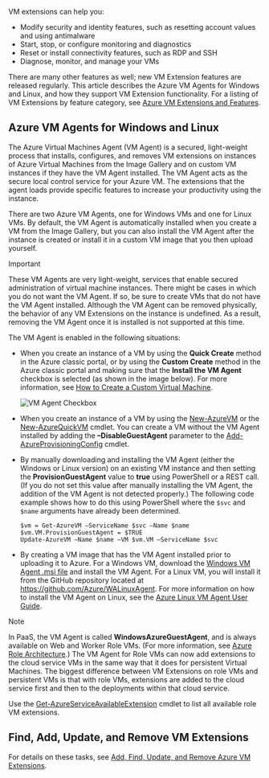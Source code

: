 



VM extensions can help you:

* Modify security and identity features, such as resetting account values and using antimalware
* Start, stop, or configure monitoring and diagnostics
* Reset or install connectivity features, such as RDP and SSH
* Diagnose, monitor, and manage your VMs

There are many other features as well; new VM Extension features are released regularly. This article describes the Azure VM Agents for Windows and Linux, and how they support VM Extension functionality. For a listing of VM Extensions by feature category, see [Azure VM Extensions and Features](../articles/virtual-machines/virtual-machines-windows-extensions-features.md?toc=%2fazure%2fvirtual-machines%2fwindows%2ftoc.json).

## Azure VM Agents for Windows and Linux
The Azure Virtual Machines Agent (VM Agent) is a secured, light-weight process that installs, configures, and removes VM extensions on instances of Azure Virtual Machines from the Image Gallery and on custom VM instances if they have the VM Agent installed. The VM Agent acts as the secure local control service for your Azure VM. The extensions that the agent loads provide specific features to increase your productivity using the instance.

There are two Azure VM Agents, one for Windows VMs and one for Linux VMs. By default, the VM Agent is automatically installed when you create a VM from the Image Gallery, but you can also install the VM Agent after the instance is created or install it in a custom VM image that you then upload yourself.

> [!IMPORTANT]
> These VM Agents are very light-weight, services that enable secured administration of virtual machine instances. There might be cases in which you do not want the VM Agent. If so, be sure to create VMs that do not have the VM Agent installed. Although the VM Agent can be removed physically, the behavior of any VM Extensions on the instance is undefined. As a result, removing the VM Agent once it is installed is not supported at this time.
> 
> 

The VM Agent is enabled in the following situations:

* When you create an instance of a VM by using the **Quick Create** method in the Azure classic portal, or by using the **Custom Create** method in the Azure classic portal and making sure that the **Install the VM Agent** checkbox is selected (as shown in the image below). For more information, see [How to Create a Custom Virtual Machine](../articles/virtual-machines/virtual-machines-windows-classic-createportal.md?toc=%2fazure%2fvirtual-machines%2fwindows%2fclassic%2ftoc.json).
  
  ![VM Agent Checkbox](./media/virtual-machines-common-classic-agents-and-extensions/IC719409.png)
* When you create an instance of a VM by using the [New-AzureVM](https://msdn.microsoft.com/library/azure/dn495254.aspx) or the [New-AzureQuickVM](https://msdn.microsoft.com/library/azure/dn495183.aspx) cmdlet. You can create a VM without the VM Agent installed by adding the **–DisableGuestAgent** parameter to the [Add-AzureProvisioningConfig](https://msdn.microsoft.com/library/azure/dn495299.aspx) cmdlet.
* By manually downloading and installing the VM Agent (either the Windows or Linux version) on an existing VM instance and then setting the **ProvisionGuestAgent** value to **true** using PowerShell or a REST call. (If you do not set this value after manually installing the VM Agent, the addition of the VM Agent is not detected properly.) The following code example shows how to do this using PowerShell where the `$svc` and `$name` arguments have already been determined.
  
      $vm = Get-AzureVM –ServiceName $svc –Name $name
      $vm.VM.ProvisionGuestAgent = $TRUE
      Update-AzureVM –Name $name –VM $vm.VM –ServiceName $svc
* By creating a VM image that has the VM Agent installed prior to uploading it to Azure. For a Windows VM, download the [Windows VM Agent .msi file](http://go.microsoft.com/fwlink/?LinkID=394789) and install the VM Agent. For a Linux VM, you will install it from the GitHub repository located at <https://github.com/Azure/WALinuxAgent>. For more information on how to install the VM Agent on Linux, see the [Azure Linux VM Agent User Guide](../articles/virtual-machines/virtual-machines-linux-agent-user-guide.md?toc=%2fazure%2fvirtual-machines%2flinux%2ftoc.json).

> [!NOTE]
> In PaaS, the VM Agent is called **WindowsAzureGuestAgent**, and is always available on Web and Worker Role VMs. (For more information, see [Azure Role Architecture](http://blogs.msdn.com/b/kwill/archive/2011/05/05/windows-azure-role-architecture.aspx).) The VM Agent for Role VMs can now add extensions to the cloud service VMs in the same way that it does for persistent Virtual Machines. The biggest difference between VM Extensions on role VMs and persistent VMs is that with role VMs, extensions are added to the cloud service first and then to the deployments within that cloud service.
> 
> Use the
> [Get-AzureServiceAvailableExtension](https://msdn.microsoft.com/library/azure/dn722498.aspx)
> cmdlet to list all available role VM extensions.
> 
> 

## Find, Add, Update, and Remove VM Extensions
For details on these tasks, see [Add, Find, Update, and Remove Azure VM Extensions](../articles/virtual-machines/virtual-machines-windows-classic-manage-extensions.md?toc=%2fazure%2fvirtual-machines%2fwindows%2fclassic%2ftoc.json).

